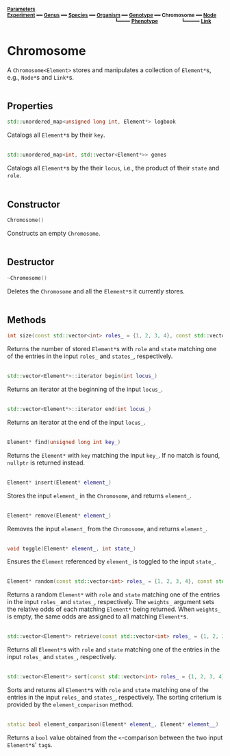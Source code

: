 <sub>**[Parameters](parameters.md)**</sub>  
<sub>**[Experiment](experiment.md)** ━━ **[Genus](genus.md)** ━━ **[Species](species.md)** ━━ **[Organism](organism.md)** ━━ **[Genotype](genotype.md)** ━━ **Chromosome** ━━ **[Node](node.md)**</sub>  
&nbsp;&nbsp;&nbsp;&nbsp;&nbsp;&nbsp;&nbsp;&nbsp;&nbsp;&nbsp;&nbsp;&nbsp;&nbsp;&nbsp;&nbsp;&nbsp;&nbsp;&nbsp;&nbsp;&nbsp;&nbsp;&nbsp;&nbsp;&nbsp;&nbsp;&nbsp;&nbsp;&nbsp;&nbsp;&nbsp;&nbsp;&nbsp;&nbsp;&nbsp;&nbsp;&nbsp;&nbsp;&nbsp;&nbsp;&nbsp;&nbsp;&nbsp;&nbsp;&nbsp;&nbsp;&nbsp;&nbsp;&nbsp;&nbsp;&nbsp;&nbsp;&nbsp;&nbsp;&nbsp;&nbsp;&nbsp;&nbsp;&nbsp;&nbsp;&nbsp;&nbsp;&nbsp;&nbsp;
<sup>┗━━━━ **[Phenotype](phenotype.md)**</sup>
&nbsp;&nbsp;&nbsp;&nbsp;&nbsp;&nbsp;&nbsp;&nbsp;&nbsp;&nbsp;&nbsp;&nbsp;
<sup>┗━━━━━ **[Link](link.md)**</sup>  

# Chromosome

 A `Chromosome<Element>` stores and manipulates a collection of `Element*`s, e.g., `Node*`s and `Link*`s.  
 &nbsp;


## Properties

```C++
std::unordered_map<unsigned long int, Element*> logbook
```

Catalogs all `Element*`s by their `key`.  
&nbsp;


```C++
std::unordered_map<int, std::vector<Element*>> genes
```

Catalogs all `Element*`s by the their `locus`, i.e., the product of their `state` and `role`.  
&nbsp;


## Constructor

```C++
Chromosome()
```

Constructs an empty `Chromosome`.  
&nbsp;


## Destructor

```C++
~Chromosome()
```

Deletes the `Chromosome` and all the `Element*`s it currently stores.  
&nbsp;


## Methods

```C++
int size(const std::vector<int> roles_ = {1, 2, 3, 4}, const std::vector<int> states_ = {-1, 1})
```

Returns the number of stored `Element*`s with `role` and `state` matching one of the entries in the input `roles_` and `states_`, respectively.  
&nbsp;


```C++
std::vector<Element*>::iterator begin(int locus_)
```

Returns an iterator at the beginning of the input `locus_`.  
&nbsp;


```C++
std::vector<Element*>::iterator end(int locus_)
```

Returns an iterator at the end of the input `locus_`.  
&nbsp;


```C++
Element* find(unsigned long int key_)
```

Returns the `Element*` with `key` matching the input `key_`. If no match is found, `nullptr` is returned instead.  
&nbsp;


```C++
Element* insert(Element* element_)
```

Stores the input `element_` in the `Chromosome`, and returns `element_`.  
&nbsp;


```C++
Element* remove(Element* element_)
```

Removes the input `element_` from the `Chromosome`, and returns `element_`.  
&nbsp;


```C++
void toggle(Element* element_, int state_)
```

Ensures the `Element` referenced by `element_` is toggled to the input `state_`.  
&nbsp;


```C++
Element* random(const std::vector<int> roles_ = {1, 2, 3, 4}, const std::vector<int> states_ = {-1, 1}, const std::vector<double> weights_ = {})
```

Returns a random `Element*` with `role` and `state` matching one of the entries in the input `roles_` and `states_`, respectively. The `weights_` argument sets the relative odds of each matching `Element*` being returned. When `weights_` is empty, the same odds are assigned to all matching `Element*`s.  
&nbsp;


```C++
std::vector<Element*> retrieve(const std::vector<int> roles_ = {1, 2, 3, 4}, const std::vector<int> states_ = {-1, 1})
```

Returns all `Element*`s with `role` and `state` matching one of the entries in the input `roles_` and `states_`, respectively.  
&nbsp;


```C++
std::vector<Element*> sort(const std::vector<int> roles_ = {1, 2, 3, 4}, const std::vector<int> states_ = {-1, 1})
```

Sorts and returns all `Element*`s with `role` and `state` matching one of the entries in the input `roles_` and `states_`, respectively. The sorting criterium is provided by the `element_comparison` method.  
&nbsp;


```C++
static bool element_comparison(Element* element_, Element* element__)
```

Returns a `bool` value obtained from the `<`-comparison between the two input `Element*`s' `tag`s.  
&nbsp;
